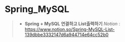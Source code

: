 # Spring_MySQL

> - **Spring + MySQL 연결하고 List출력하기**
>   *Notion* : https://www.notion.so/Spring-MySQL-List-139dbbe3332147d6a944714e64cc52b0